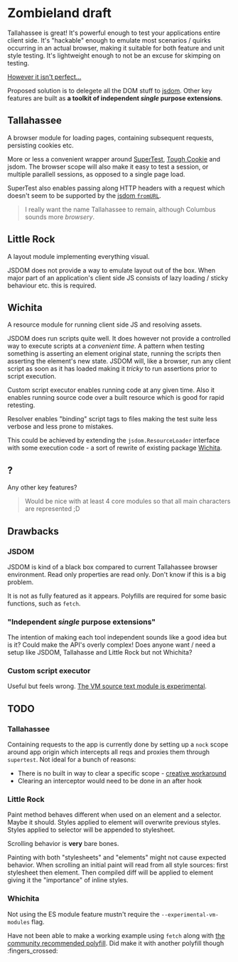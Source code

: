 # Zombieland draft

Tallahassee is great! It's powerful enough to test your applications entire client side. It's "hackable" enough to emulate most scenarios / quirks occurring in an actual browser, making it suitable for both feature and unit style testing. It's lightweight enough to not be an excuse for skimping on testing.

[However it isn't perfect...](https://github.com/BonnierNews/tallahassee/blob/next-draft/BACKGROUND.md)

Proposed solution is to delegete all the DOM stuff to [jsdom](https://github.com/jsdom/jsdom). Other key features are built as **a toolkit of independent _single_ purpose extensions**.

## Tallahassee

A browser module for loading pages, containing subsequent requests, persisting cookies etc.

More or less a convenient wrapper around [SuperTest](https://github.com/visionmedia/supertest), [Tough Cookie](https://github.com/salesforce/tough-cookie) and jsdom. The browser scope will also make it easy to test a session, or multiple parallell sessions, as opposed to a single page load.

SuperTest also enables passing along HTTP headers with a request which doesn't seem to be supported by the [jsdom `fromURL`](https://github.com/jsdom/jsdom#fromurl).

> I really want the name Tallahassee to remain, although Columbus sounds more _browsery_.

## Little Rock

A layout module implementing everything visual.

JSDOM does not provide a way to emulate layout out of the box. When major part of an application's client side JS consists of lazy loading / sticky behaviour etc. this is required.

## Wichita

A resource module for running client side JS and resolving assets.

JSDOM does run scripts quite well. It does however not provide a controlled way to execute scripts at a _convenient time_. A pattern when testing something is asserting an element original state, running the scripts then asserting the element's new state. JSDOM will, like a browser, run any client script as soon as it has loaded making it _tricky_ to run assertions prior to script execution.

Custom script executor enables running code at any given time. Also it enables running source code over a built resource which is good for rapid retesting.

Resolver enables "binding" script tags to files making the test suite less verbose and less prone to mistakes.

This could be achieved by extending the `jsdom.ResourceLoader` interface with some execution code - a sort of rewrite of existing package [Wichita](https://github.com/BonnierNews/wichita).

## ?

Any other key features?

> Would be nice with at least 4 core modules so that all main characters are represented ;D


## Drawbacks

### JSDOM
JSDOM is kind of a black box compared to current Tallahassee browser environment. Read only properties are read only. Don't know if this is a big problem.

It is not as fully featured as it appears. Polyfills are required for some basic functions, such as `fetch`.

### "Independent _single_ purpose extensions"
The intention of making each tool independent sounds like a good idea but is it? Could make the API's overly complex! Does anyone want / need a setup like JSDOM, Tallahasse and Little Rock but not Whichita?

### Custom script executor
Useful but feels wrong. [The VM source text module is experimental](https://nodejs.org/api/vm.html#vm_class_vm_sourcetextmodule).


## TODO

### Tallahassee
Containing requests to the app is currently done by setting up a `nock` scope around app origin which intercepts all reqs and proxies them through `supertest`. Not ideal for a bunch of reasons:

- There is no built in way to clear a specific scope - [creative workaround](https://github.com/nock/nock/issues/1495#issuecomment-499594455)
- Clearing an interceptor would need to be done in an after hook

### Little Rock
Paint method behaves different when used on an element and a selector. Maybe it should. Styles applied to element will overwrite previous styles. Styles applied to selector will be appended to stylesheet.

Scrolling behavior is **very** bare bones.

Painting with both "stylesheets" and "elements" might not cause expected behavior. When scrolling an initial paint will read from all style sources: first stylesheet then element. Then compiled diff will be applied to element giving it the "importance" of inline styles.

### Whichita
Not using the ES module feature mustn't require the `--experimental-vm-modules` flag.

Have not been able to make a working example using `fetch` along with [the community recommended polyfill](https://github.com/jsdom/jsdom/issues/1724#issuecomment-720727999). Did make it with another polyfill though :fingers_crossed:

